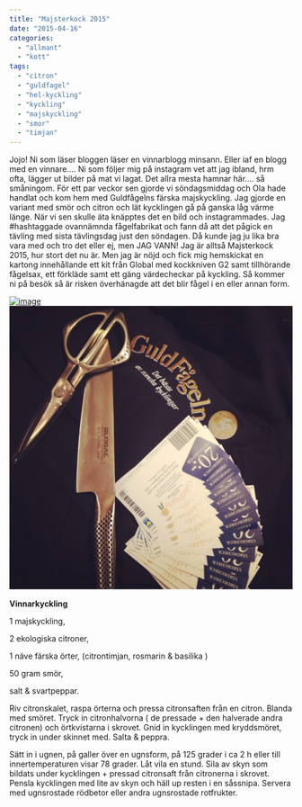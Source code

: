 ```yaml
---
title: "Majsterkock 2015"
date: "2015-04-16"
categories: 
  - "allmant"
  - "kott"
tags: 
  - "citron"
  - "guldfagel"
  - "hel-kyckling"
  - "kyckling"
  - "majskyckling"
  - "smor"
  - "timjan"
---
```


Jojo! Ni som läser bloggen läser en vinnarblogg minsann. Eller iaf en blogg med en vinnare.... Ni som följer mig på instagram vet att jag ibland, hrm ofta, lägger ut bilder på mat vi lagat. Det allra mesta hamnar här.... så småningom. För ett par veckor sen gjorde vi söndagsmiddag och Ola hade handlat och kom hem med Guldfågelns färska majskyckling. Jag gjorde en variant med smör och citron och lät kycklingen gå på ganska låg värme länge. När vi sen skulle äta knäpptes det en bild och instagrammades. Jag #hashtaggade ovannämnda fågelfabrikat och fann då att det pågick en tävling med sista tävlingsdag just den söndagen. Då kunde jag ju lika bra vara med och tro det eller ej, men JAG VANN! Jag är alltså Majsterkock 2015, hur stort det nu är. Men jag är nöjd och fick mig hemskickat en kartong innehållande ett kit från Global med kockkniven G2 samt tillhörande fågelsax, ett förkläde samt ett gäng värdecheckar på kyckling. Så kommer ni på besök så är risken överhänagde att det blir fågel i en eller annan form.

[![image](/static/img/image5-1024x768.jpg)](http://import.local/wp-content/uploads/2015/04/image5.jpg)[![image](/static/img/image7-1024x1024.jpg)](http://import.local/wp-content/uploads/2015/04/image7.jpg)

**Vinnarkyckling**

1 majskyckling,

2 ekologiska citroner,

1 näve färska örter, (citrontimjan, rosmarin & basilika )

50 gram smör,

salt & svartpeppar.

Riv citronskalet, raspa örterna och pressa citronsaften från en citron. Blanda med smöret. Tryck in citronhalvorna ( de pressade + den halverade andra citronen) och örtkvistarna i skrovet. Gnid in kycklingen med kryddsmöret, tryck in under skinnet med. Salta & peppra.

Sätt in i ugnen, på galler över en ugnsform, på 125 grader i ca 2 h eller till innertemperaturen visar 78 grader. Låt vila en stund. Sila av skyn som bildats under kycklingen + pressad citronsaft från citronerna i skrovet. Pensla kycklingen med lite av skyn och häll up resten i en såssnipa. Servera med ugnsrostade rödbetor eller andra ugnsrostade rotfrukter.
